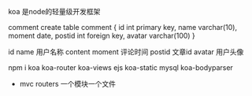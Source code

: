 koa 是node的轻量级开发框架

comment create table comment
{
    id int primary key, 
    name varchar(10),
    moment date,
    postid int foreign key,
    avatar varchar(100)
}

id 
name 用户名称
content 
moment 评论时间
postid 文章id
avatar 用户头像

npm i koa koa-router koa-views ejs koa-static mysql koa-bodyparser

- mvc 
  routers 一个模块一个文件
  